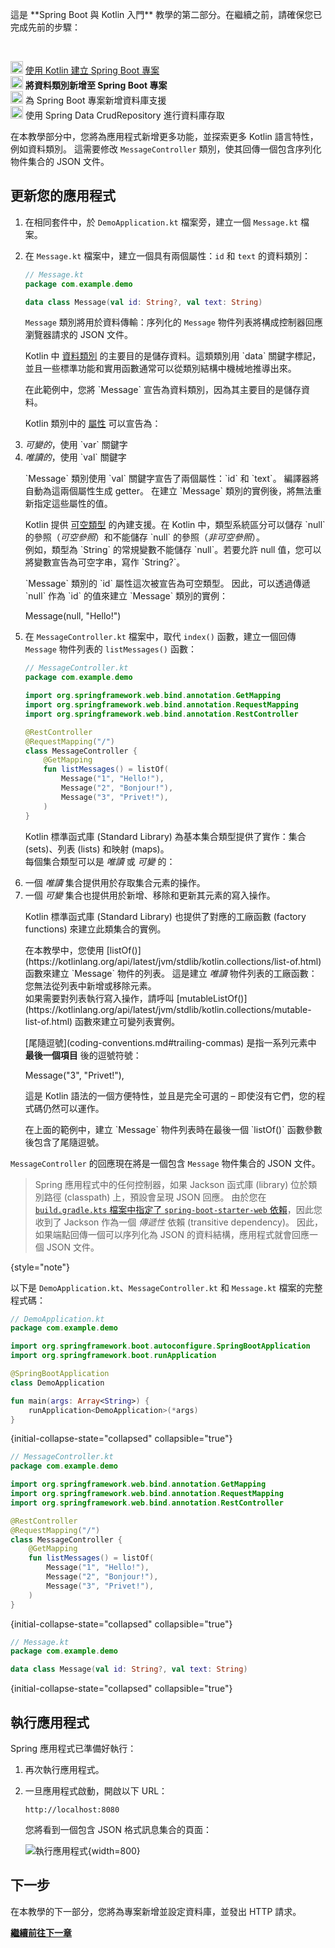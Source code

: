 [//]: # (title: 將資料類別新增至 Spring Boot 專案)
[//]: # (description: 將 Kotlin 資料類別新增至 Spring Boot 專案。)

<tldr>
    <p>這是 **Spring Boot 與 Kotlin 入門** 教學的第二部分。在繼續之前，請確保您已完成先前的步驟：</p><br/>
    <p><img src="icon-1-done.svg" width="20" alt="First step"/> <a href="jvm-create-project-with-spring-boot.md">使用 Kotlin 建立 Spring Boot 專案</a><br/><img src="icon-2.svg" width="20" alt="Second step"/> <strong>將資料類別新增至 Spring Boot 專案</strong><br/><img src="icon-3-todo.svg" width="20" alt="Third step"/> 為 Spring Boot 專案新增資料庫支援<br/><img src="icon-4-todo.svg" width="20" alt="Fourth step"/> 使用 Spring Data CrudRepository 進行資料庫存取</p>
</tldr>

在本教學部分中，您將為應用程式新增更多功能，並探索更多 Kotlin 語言特性，例如資料類別。
這需要修改 `MessageController` 類別，使其回傳一個包含序列化物件集合的 JSON 文件。

## 更新您的應用程式

1. 在相同套件中，於 `DemoApplication.kt` 檔案旁，建立一個 `Message.kt` 檔案。
2. 在 `Message.kt` 檔案中，建立一個具有兩個屬性：`id` 和 `text` 的資料類別：

    ```kotlin
    // Message.kt
    package com.example.demo
   
    data class Message(val id: String?, val text: String)
    ```

   `Message` 類別將用於資料傳輸：序列化的 `Message` 物件列表將構成控制器回應瀏覽器請求的 JSON 文件。

   <deflist collapsible="true">
       <def title="資料類別 – data class Message">
          <p>Kotlin 中 <a href="data-classes.md">資料類別</a> 的主要目的是儲存資料。這類類別用 `data` 關鍵字標記，並且一些標準功能和實用函數通常可以從類別結構中機械地推導出來。</p>
          <p>在此範例中，您將 `Message` 宣告為資料類別，因為其主要目的是儲存資料。</p>
       </def>
       <def title="val 和 var 屬性">
          <p>Kotlin 類別中的 <a href="properties.md">屬性</a> 可以宣告為：</p>
          <list>
             <li><i>可變的</i>，使用 `var` 關鍵字</li>
             <li><i>唯讀的</i>，使用 `val` 關鍵字</li>
          </list>
          <p>`Message` 類別使用 `val` 關鍵字宣告了兩個屬性：`id` 和 `text`。
          編譯器將自動為這兩個屬性生成 getter。
          在建立 `Message` 類別的實例後，將無法重新指定這些屬性的值。
          </p>
       </def>
       <def title="可空類型 – String?">
          <p>Kotlin 提供 <a href="null-safety.md#nullable-types-and-non-nullable-types">可空類型</a> 的內建支援。在 Kotlin 中，類型系統區分可以儲存 `null` 的參照（<i>可空參照</i>）和不能儲存 `null` 的參照（<i>非可空參照</i>）。<br/>
          例如，類型為 `String` 的常規變數不能儲存 `null`。若要允許 null 值，您可以將變數宣告為可空字串，寫作 `String?`。
          </p>
          <p>`Message` 類別的 `id` 屬性這次被宣告為可空類型。
          因此，可以透過傳遞 `null` 作為 `id` 的值來建立 `Message` 類別的實例：
          </p>
          <code-block lang="kotlin">
          Message(null, "Hello!")
          </code-block>
       </def>
   </deflist>
3. 在 `MessageController.kt` 檔案中，取代 `index()` 函數，建立一個回傳 `Message` 物件列表的 `listMessages()` 函數：

    ```kotlin
    // MessageController.kt
    package com.example.demo
   
    import org.springframework.web.bind.annotation.GetMapping
    import org.springframework.web.bind.annotation.RequestMapping
    import org.springframework.web.bind.annotation.RestController

    @RestController
    @RequestMapping("/")
    class MessageController {
        @GetMapping
        fun listMessages() = listOf(
            Message("1", "Hello!"),
            Message("2", "Bonjour!"),
            Message("3", "Privet!"),
        )
    }
    ```

    <deflist collapsible="true">
       <def title="集合 – listOf()">
          <p>Kotlin 標準函式庫 (Standard Library) 為基本集合類型提供了實作：集合 (sets)、列表 (lists) 和映射 (maps)。<br/>
          每個集合類型可以是 <i>唯讀</i> 或 <i>可變</i> 的：</p>
          <list>
              <li>一個 <i>唯讀</i> 集合提供用於存取集合元素的操作。</li>
              <li>一個 <i>可變</i> 集合也提供用於新增、移除和更新其元素的寫入操作。</li>
          </list>
          <p>Kotlin 標準函式庫 (Standard Library) 也提供了對應的工廠函數 (factory functions) 來建立此類集合的實例。
          </p>
          <p>在本教學中，您使用 [<code-block lang="text" no-highlight="true">listOf()</code-block>](https://kotlinlang.org/api/latest/jvm/stdlib/kotlin.collections/list-of.html) 函數來建立 `Message` 物件的列表。
          這是建立 <i>唯讀</i> 物件列表的工廠函數：您無法從列表中新增或移除元素。<br/>
          如果需要對列表執行寫入操作，請呼叫 [<code-block lang="text" no-highlight="true">mutableListOf()</code-block>](https://kotlinlang.org/api/latest/jvm/stdlib/kotlin.collections/mutable-list-of.html) 函數來建立可變列表實例。
          </p>
       </def>
       <def title="尾隨逗號">
          <p>[尾隨逗號](coding-conventions.md#trailing-commas) 是指一系列元素中 <b>最後一個項目</b> 後的逗號符號：</p>
            <code-block lang="kotlin">
            Message("3", "Privet!"),
            </code-block>
          <p>這是 Kotlin 語法的一個方便特性，並且是完全可選的 – 即使沒有它們，您的程式碼仍然可以運作。
          </p>
          <p>在上面的範例中，建立 `Message` 物件列表時在最後一個 `listOf()` 函數參數後包含了尾隨逗號。</p>
       </def>
    </deflist>

`MessageController` 的回應現在將是一個包含 `Message` 物件集合的 JSON 文件。

> Spring 應用程式中的任何控制器，如果 Jackson 函式庫 (library) 位於類別路徑 (classpath) 上，預設會呈現 JSON 回應。
> 由於您在 [`build.gradle.kts` 檔案中指定了 `spring-boot-starter-web` 依賴](jvm-create-project-with-spring-boot.md#explore-the-project-gradle-build-file)，因此您收到了 Jackson 作為一個 _傳遞性_ 依賴 (transitive dependency)。
> 因此，如果端點回傳一個可以序列化為 JSON 的資料結構，應用程式就會回應一個 JSON 文件。
>
{style="note"}

以下是 `DemoApplication.kt`、`MessageController.kt` 和 `Message.kt` 檔案的完整程式碼：

```kotlin
// DemoApplication.kt
package com.example.demo

import org.springframework.boot.autoconfigure.SpringBootApplication
import org.springframework.boot.runApplication

@SpringBootApplication
class DemoApplication

fun main(args: Array<String>) {
    runApplication<DemoApplication>(*args)
}
```
{initial-collapse-state="collapsed" collapsible="true"}

```kotlin
// MessageController.kt
package com.example.demo

import org.springframework.web.bind.annotation.GetMapping
import org.springframework.web.bind.annotation.RequestMapping
import org.springframework.web.bind.annotation.RestController

@RestController
@RequestMapping("/")
class MessageController {
    @GetMapping
    fun listMessages() = listOf(
        Message("1", "Hello!"),
        Message("2", "Bonjour!"),
        Message("3", "Privet!"),
    )
}
```
{initial-collapse-state="collapsed" collapsible="true"}

```kotlin
// Message.kt
package com.example.demo

data class Message(val id: String?, val text: String)
```
{initial-collapse-state="collapsed" collapsible="true"}

## 執行應用程式

Spring 應用程式已準備好執行：

1. 再次執行應用程式。

2. 一旦應用程式啟動，開啟以下 URL：

    ```text
    http://localhost:8080
    ```

    您將看到一個包含 JSON 格式訊息集合的頁面：

    ![執行應用程式](messages-in-json-format.png){width=800}

## 下一步

在本教學的下一部分，您將為專案新增並設定資料庫，並發出 HTTP 請求。

**[繼續前往下一章](jvm-spring-boot-add-db-support.md)**